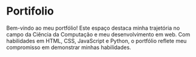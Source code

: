 # Portifolio
Bem-vindo ao meu portfólio! Este espaço destaca minha trajetória no campo da Ciência da Computação e meu desenvolvimento em web. Com habilidades em HTML, CSS, JavaScript e Python, o portfólio reflete meu compromisso em demonstrar minhas habilidades.
